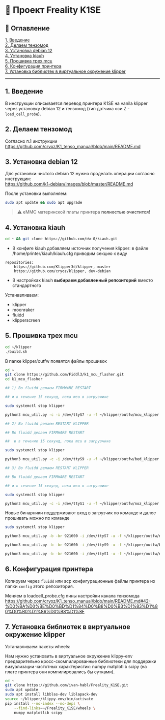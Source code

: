 # 📑 Проект Freality K1SE

## 📘 Оглавление

[1. Введение](#1-введение)  
[2. Делаем тензомод](#2-делаем-тензомод)  
[3. Установка debian 12](#3-установка-debian-12)  
[4. Установка kiauh](#4-установка-kiauh)  
[5. Прошивка трех mcu](#5-прошивка-трех-mcu)  
[6. Конфигурация принтера](#6-конфигурация-принтера)  
[7. Установка библиотек в виртуальное окружение klipper](#7-установка-библиотек-в-виртуальное-окружение-klipper)

---

## 1. Введение

В инструкции описывается перевод принтера K1SE на vanila klipper через установку debian 12 и тензомод (тип датчика оси Z - `load_cell_probe`).

## 2. Делаем тензомод

Согласно п.1 инструкции https://github.com/cryoz/K1_tenso_manual/blob/main/README.md

## 3. Установка debian 12

Для установки чистого debian 12 нужно проделать операции согласно инструкции:  
https://github.com/k1-debian/images/blob/master/README.md

После установки выполняем:

```bash
sudo apt update && sudo apt upgrade
```

> ⚠️ eMMC материнской платы принтера **полностью очистится!**

## 4. Установка kiauh

```bash
cd ~ && git clone https://github.com/dw-0/kiauh.git
```

-   В конфиге kiauh добавляем источник получения klipper:
    в файле /home/printer/kiauh/kiauh.cfg приводим секцию к виду

```[klipper]
repositories:
    https://github.com/Klipper3d/klipper, master
    https://github.com/cryoz/klipper, dev-debian
```

-   В настройках kiauh **выбираем добавленный репозиторий** вместо стандартного

Устанавливаем:

-   klipper
-   moonraker
-   fluidd
-   klipperscreen

## 5. Прошивка трех mcu

```bash
cd ~/klipper
./build.sh
```

В папке klipper/outfw появятся файлы прошивок

```bash
cd ~
git clone https://github.com/Fiddl3/k1_mcu_flasher.git
cd k1_mcu_flasher

## 1) Во fluidd делаем FIRMWARE RESTART

## и в течение 15 секунд, пока mcu в загрузчике

sudo systemctl stop klipper

python3 mcu_util.py -c -i /dev/ttyS7 -u -f ~/klipper/outfw/mcu_klipper.bin

## 2) Во fluidd делаем RESTART KLIPPER

## Во fluidd делаем FIRMWARE RESTART

##  и в течение 15 секунд, пока mcu в загрузчике

sudo systemctl stop klipper

python3 mcu_util.py -c -i /dev/ttyS9 -u -f ~/klipper/outfw/bed_klipper.bin

## 3) Во fluidd делаем RESTART KLIPPER

## Во fluidd делаем FIRMWARE RESTART

## и в течение 15 секунд, пока mcu в загрузчике

sudo systemctl stop klipper

python3 mcu_util.py -c -i /dev/ttyS1 -u -f ~/klipper/outfw/noz_klipper.bin
```

Новые бинарники поддерживают вход в загрузчик по команде и далее прошивать можно по команде

```bash
sudo systemctl stop klipper

python3 mcu_util.py -b -br 921600 -i /dev/ttyS7 -u -f ~/klipper/outfw/mcu_klipper.bin -v

python3 mcu_util.py -b -br 921600 -i /dev/ttyS9 -u -f ~/klipper/outfw/bed_klipper.bin -v

python3 mcu_util.py -b -br 921600 -i /dev/ttyS1 -u -f ~/klipper/outfw/noz_klipper.bin -v
```

## 6. Конфигурация принтера

Копируем через `fluidd` или scp конфигурационные файлы принтера из папки `config` этого репозитория.

Меняем в loadcell_probe.cfg пины настройки канала тензомода https://github.com/cryoz/K1_tenso_manual/blob/main/README.md#42-%D0%BA%D0%BE%D0%BD%D1%84%D0%B8%D0%B3%D1%83%D1%80%D0%B0%D1%86%D0%B8%D1%8F

## 7. Установка библиотек в виртуальное окружение klipper

Устанавливаем пакеты wheels:

Нам нужно установить в виртуальное окружение klippy-env предварительно кросс-скомпилированные библиотеки для поддержки визуализации частотных характеристик: numpy matplotlib scipy (на плате принтера они компилировались бы сутками).

```bash
cd ~
git clone https://github.com/ivan-habl/Freality_K1SE.git
sudo apt update
sudo apt install libblas-dev liblapack-dev
source ~/klipper/klippy-env/bin/activate
pip install --no-index --no-deps \
    --find-links=~/Freality_K1SE/wheels \
    numpy matplotlib scipy
```
